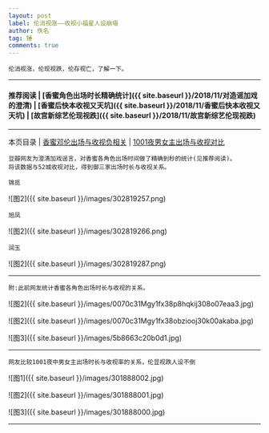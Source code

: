 ```yaml
---
layout: post
label: 伦消视涨——收视小福星人设崩塌
author: 佚名
tag: 锤
comments: true
---
```


    伦消视涨，伦现视跌，伦存视亡，了解一下。

---
#### 推荐阅读 | [香蜜角色出场时长精确统计]({{ site.baseurl }}/2018/11/对造谣加戏的澄清) | [香蜜后快本收视又天坑]({{ site.baseurl }}/2018/11/香蜜后快本收视又天坑)  | [故宫新综艺伦现视跌]({{ site.baseurl }}/2018/11/故宫新综艺伦现视跌) 
---

本页目录 \| [香蜜邓伦出场与收视负相关](#dxjja) \| [1001夜男女主出场与收视对比](#dxjjb)


<a class="anchor" name="dxjja"></a>

    豆瓣网友为澄清加戏谣言，对香蜜各角色出场时间做了精确到秒的统计(见推荐阅读)。
    将该数据与52城收视对比，得到御三家出场时长与收视关系。
    
    锦觅

![图2]({{ site.baseurl }}/images/302819257.png)

    旭凤

![图2]({{ site.baseurl }}/images/302819266.png)

    润玉

![图2]({{ site.baseurl }}/images/302819287.png)

---

    附:此前网友统计香蜜各角色出场时长与收视的关系。

![图2]({{ site.baseurl }}/images/0070c31Mgy1fx38p8hqkij308o07eaa3.jpg)

![图2]({{ site.baseurl }}/images/0070c31Mgy1fx38obziooj30k00akaba.jpg)

![图3]({{ site.baseurl }}/images/5b8663c20b0d1.jpg)

---

<a class="anchor" name="dxjjb"></a>

    网友比较1001夜中男女主出场时长与收视率的关系，伦显视跌人设不倒

![图1]({{ site.baseurl }}/images/301888002.jpg)

![图2]({{ site.baseurl }}/images/301888001.jpg)

![图3]({{ site.baseurl }}/images/301888000.jpg)

---


